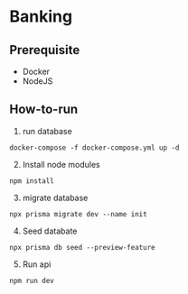 # Banking

## Prerequisite
* Docker
* NodeJS

## How-to-run

1. run database

```docker-compose -f docker-compose.yml up -d```

2. Install node modules 

```npm install```

3. migrate database

```npx prisma migrate dev --name init```

4. Seed databate

```npx prisma db seed --preview-feature```

5. Run api 

```npm run dev```